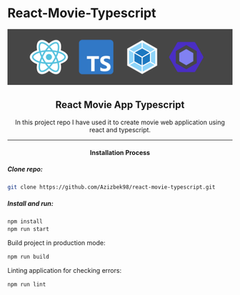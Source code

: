 # React-Movie-Typescript

![Banner Image](./banner.png "Banner Image")

<h2 align="center">React Movie App Typescript</h2>

<p align="center">In this project repo I have used it to create movie web application using react and typescript.</p>

<hr />

<h4 align="center">Installation Process</h4>

##### Clone repo:

```bash
git clone https://github.com/Azizbek98/react-movie-typescript.git
```

##### Install and run:

```bash
npm install
npm run start
```

Build project in production mode:

```bash
npm run build
```

Linting application for checking errors:

```bash
npm run lint
```
